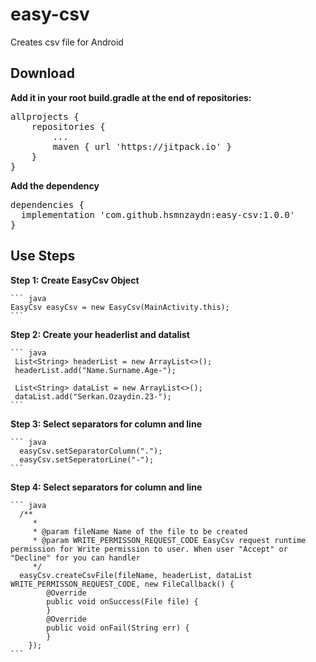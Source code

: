 # easy-csv
Creates csv file for Android

## Download
**Add it in your root build.gradle at the end of repositories:**
<pre>
allprojects {
	repositories {
		...
		maven { url 'https://jitpack.io' }
	}
}
</pre>

**Add the dependency**
<pre>
dependencies {
  implementation 'com.github.hsmnzaydn:easy-csv:1.0.0'
}
</pre>

## Use Steps
**Step 1: Create EasyCsv Object**
    
    ``` java 
    EasyCsv easyCsv = new EasyCsv(MainActivity.this);
    ```

**Step 2: Create your headerlist and datalist**
    
    ``` java 
     List<String> headerList = new ArrayList<>();
     headerList.add("Name.Surname.Age-");

     List<String> dataList = new ArrayList<>();
     dataList.add("Serkan.Ozaydin.23-");
    ```
**Step 3: Select separators for column and line**
    
    ``` java 
      easyCsv.setSeparatorColumn(".");
      easyCsv.setSeperatorLine("-");
    ```    
**Step 4: Select separators for column and line**
    
     
    ``` java 
      /**
         *
         * @param fileName Name of the file to be created
         * @param WRITE_PERMISSON_REQUEST_CODE EasyCsv request runtime permission for Write permission to user. When user "Accept" or "Decline" for you can handler 
         */
      easyCsv.createCsvFile(fileName, headerList, dataList WRITE_PERMISSON_REQUEST_CODE, new FileCallback() {
            @Override
            public void onSuccess(File file) {
            }
            @Override
            public void onFail(String err) {
            }
        });
    ```       

        


